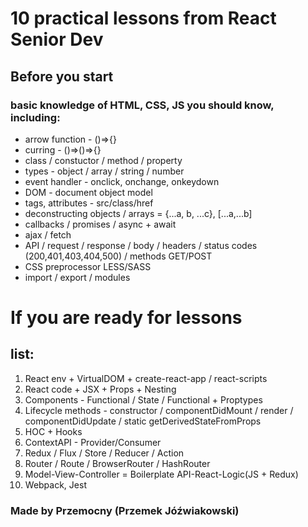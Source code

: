 # 10 practical lessons from React Senior Dev

## Before you start
### basic knowledge of HTML, CSS, JS you should know, including:
- arrow function - ()=>{}
- curring - ()=>()=>{}
- class / constuctor / method / property
- types - object / array / string / number
- event handler - onclick, onchange, onkeydown
- DOM - document object model
- tags, attributes - src/class/href
- deconstructing objects / arrays = {...a, b, ...c}, [...a,...b]
- callbacks / promises / async + await
- ajax / fetch
- API / request / response / body / headers / status codes (200,401,403,404,500) / methods GET/POST
- CSS preprocessor LESS/SASS
- import / export / modules

# If you are ready for lessons
## list:
1. React env + VirtualDOM + create-react-app / react-scripts
2. React code + JSX + Props + Nesting
3. Components - Functional / State / Functional + Proptypes
4. Lifecycle methods - constructor / componentDidMount / render / componentDidUpdate / static getDerivedStateFromProps
5. HOC + Hooks
6. ContextAPI - Provider/Consumer
7. Redux / Flux / Store / Reducer / Action
8. Router / Route / BrowserRouter / HashRouter
9. Model-View-Controller = Boilerplate API-React-Logic(JS + Redux)
10. Webpack, Jest

### Made by Przemocny (Przemek Jóźwiakowski)